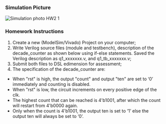 ### Simulation Picture
 
![Simulation photo HW2 1](https://github.com/JaeHWg/HW2_Decade_Counter_1/assets/94187124/f57dacb4-e332-48f4-9c56-1ec3029dc2ff)


### Homework Instructions
1. Create a new (ModelSim/Vivado) Project on your computer;
2. Write Verilog source files (module and testbench), description of the decade_counter as shown below using if-else statements. Saved the Verilog description as q1_xxxxxxx.v, and q1_tb_xxxxxxx.v;
3. Submit both files to DSL edimension for assessment;
4. The specification of the decade_counter are:
  - When "rst" is high, the output "count" and output "ten" are set to ‘0’ immediately and counting is disabled.
  - When "rst" is low, the circuit increments on every positive edge of the clk.
  - The highest count that can be reached is 4'b1001, after which the count will restart from 4'b0000 again.
  - Only when the count is 4'b1001, the output ten is set to ‘1’ else the output ten will always be set to ‘0’.
